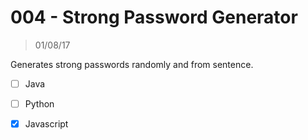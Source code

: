 # 004 - Strong Password Generator
> 01/08/17

Generates strong passwords randomly and from sentence.

- [ ] Java
- [ ] Python
- [x] Javascript

